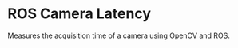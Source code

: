 ROS Camera Latency
==================

Measures the acquisition time of a camera using OpenCV and ROS.
